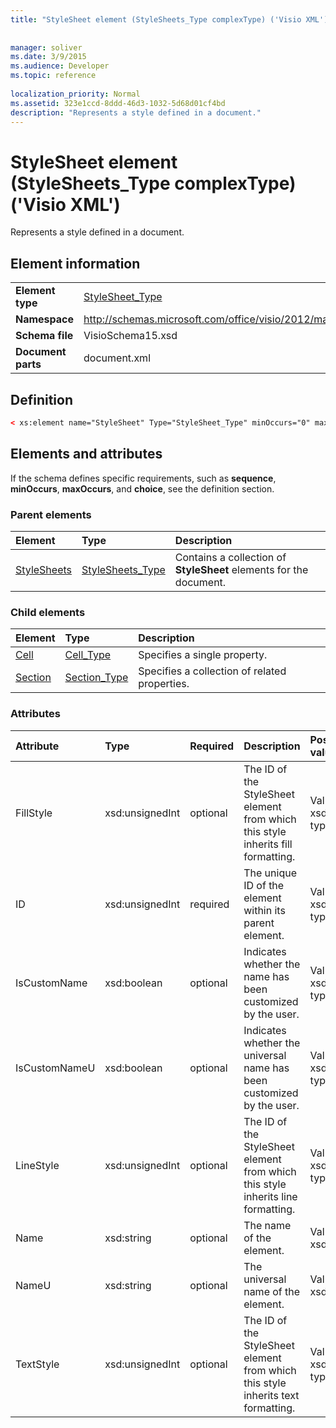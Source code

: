```yaml
---
title: "StyleSheet element (StyleSheets_Type complexType) ('Visio XML')"
 
 
manager: soliver
ms.date: 3/9/2015
ms.audience: Developer
ms.topic: reference
 
localization_priority: Normal
ms.assetid: 323e1ccd-8ddd-46d3-1032-5d68d01cf4bd
description: "Represents a style defined in a document."
---
```


# StyleSheet element (StyleSheets_Type complexType) ('Visio XML')

Represents a style defined in a document.
  
## Element information

|||
|:-----|:-----|
|**Element type** <br/> |[StyleSheet_Type](stylesheet_type-complextypevisio-xml.md) <br/> |
|**Namespace** <br/> |http://schemas.microsoft.com/office/visio/2012/main  <br/> |
|**Schema file** <br/> |VisioSchema15.xsd  <br/> |
|**Document parts** <br/> |document.xml  <br/> |
   
## Definition

```XML
< xs:element name="StyleSheet" Type="StyleSheet_Type" minOccurs="0" maxOccurs="unbounded" ></xs:element >
```

## Elements and attributes

If the schema defines specific requirements, such as **sequence**, **minOccurs**, **maxOccurs**, and **choice**, see the definition section. 
  
### Parent elements

|**Element**|**Type**|**Description**|
|:-----|:-----|:-----|
|[StyleSheets](stylesheets-element-visiodocument_type-complextypevisio-xml.md) <br/> |[StyleSheets_Type](stylesheets_type-complextypevisio-xml.md) <br/> |Contains a collection of **StyleSheet** elements for the document.  <br/> |
   
### Child elements

|**Element**|**Type**|**Description**|
|:-----|:-----|:-----|
|[Cell](cell-elementvisio-xml.md) <br/> |[Cell_Type](cell_type-complextypevisio-xml.md) <br/> |Specifies a single property.  <br/> |
|[Section](section-element-sheet_type-complextypevisio-xml.md) <br/> |[Section_Type](section_type-complextypevisio-xml.md) <br/> |Specifies a collection of related properties.  <br/> |
   
### Attributes

|**Attribute**|**Type**|**Required**|**Description**|**Possible values**|
|:-----|:-----|:-----|:-----|:-----|
|FillStyle  <br/> |xsd:unsignedInt  <br/> |optional  <br/> |The ID of the StyleSheet element from which this style inherits fill formatting.  <br/> |Values of the xsd:unsignedInt type.  <br/> |
|ID  <br/> |xsd:unsignedInt  <br/> |required  <br/> |The unique ID of the element within its parent element.  <br/> |Values of the xsd:unsignedInt type.  <br/> |
|IsCustomName  <br/> |xsd:boolean  <br/> |optional  <br/> |Indicates whether the name has been customized by the user.  <br/> |Values of the xsd:boolean type.  <br/> |
|IsCustomNameU  <br/> |xsd:boolean  <br/> |optional  <br/> |Indicates whether the universal name has been customized by the user.  <br/> |Values of the xsd:boolean type.  <br/> |
|LineStyle  <br/> |xsd:unsignedInt  <br/> |optional  <br/> |The ID of the StyleSheet element from which this style inherits line formatting.  <br/> |Values of the xsd:unsignedInt type.  <br/> |
|Name  <br/> |xsd:string  <br/> |optional  <br/> |The name of the element.  <br/> |Values of the xsd:string type.  <br/> |
|NameU  <br/> |xsd:string  <br/> |optional  <br/> |The universal name of the element.  <br/> |Values of the xsd:string type.  <br/> |
|TextStyle  <br/> |xsd:unsignedInt  <br/> |optional  <br/> |The ID of the StyleSheet element from which this style inherits text formatting.  <br/> |Values of the xsd:unsignedInt type.  <br/> |
   

